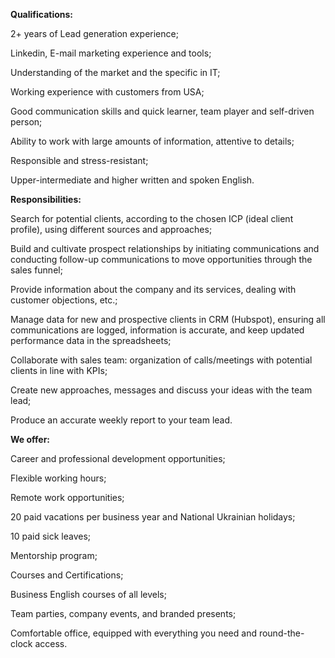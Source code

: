 **Qualifications:**

2+ years of Lead generation experience;

Linkedin, E-mail marketing experience and tools;

Understanding of the market and the specific in IT;

Working experience with customers from USA;

Good communication skills and quick learner, team player and self-driven
person;

Ability to work with large amounts of information, attentive to details;

Responsible and stress-resistant;

Upper-intermediate and higher written and spoken English.

**Responsibilities:**

Search for potential clients, according to the chosen ICP (ideal client
profile), using different sources and approaches;

Build and cultivate prospect relationships by initiating communications and
conducting follow-up communications to move opportunities through the sales
funnel;

Provide information about the company and its services, dealing with customer
objections, etc.;

Manage data for new and prospective clients in CRM (Hubspot), ensuring all
communications are logged, information is accurate, and keep updated
performance data in the spreadsheets;

Collaborate with sales team: organization of calls/meetings with potential
clients in line with KPIs;

Create new approaches, messages and discuss your ideas with the team lead;

Produce an accurate weekly report to your team lead.

**We offer:**

Career and professional development opportunities;

Flexible working hours;

Remote work opportunities;

20 paid vacations per business year and National Ukrainian holidays;

10 paid sick leaves;

Mentorship program;

Courses and Certifications;

Business English courses of all levels;

Team parties, company events, and branded presents;

Comfortable office, equipped with everything you need and round-the-clock
access.